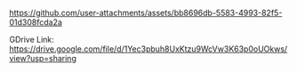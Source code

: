 https://github.com/user-attachments/assets/bb8696db-5583-4993-82f5-01d308fcda2a

GDrive Link: https://drive.google.com/file/d/1Yec3pbuh8UxKtzu9WcVw3K63p0oUOkws/view?usp=sharing
